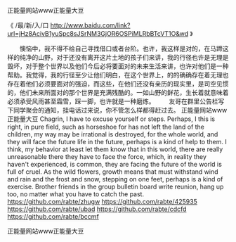 
正能量网站www正能量大豆




《 /最/新/入/口  http://www.baidu.com/link?url=jHz8AcivB1yuSpc8sJSrNM3GjOR6OSPiMLRbBTcVT1O&wd 》




　　懊恼中，我不得不给自己寻找借口或者台阶。也许，我这样是对的，在马蹄这样的纯净的山野，对于还没有离开这片土地的孩子们来讲，我的行径也许是无理是毁坏，对于整个世界以及他们今后必将要面对的未来生活来讲，也许对他们是一种帮助。我觉得，我的行径至少让他们明白，在这个世界上，的的确确存在着无理也存在着他们必须要面对的强迫，而这些，在他们还没有亲历的现实里，是司空见惯的，他们未来所面对的那个世界是充满残酷的。一如山野的鲜花，生长着就意味着必须承受风雨甚至霜雪，踩一脚，也许就是一种磨炼。
　　友哥在群里公告栏写下同学聚会的通知，挂电话过来说，你不管怎么样都得赶过去。
正能量网站www正能量大豆
Chagrin, I have to excuse yourself or steps.
Perhaps, I this is right, in pure field, such as horseshoe for has not left the land of the children, my way may be irrational is destroyed, for the whole world, and they will face the future life in the future, perhaps is a kind of help to them.
I think, my behavior at least let them know that in this world, there are really unreasonable there they have to face the force, which, in reality they haven't experienced, is common, they are facing the future of the world is full of cruel.
As the wild flowers, growth means that must withstand wind and rain and the frost and snow, stepping on one feet, perhaps is a kind of exercise.
Brother friends in the group bulletin board write reunion, hang up too, no matter what you have to catch the past.
https://github.com/rabte/zhugw
https://github.com/rabte/425935
https://github.com/rabte/ubad
https://github.com/rabte/cdcfd
https://github.com/rabte/bccmf





正能量网站www正能量大豆
